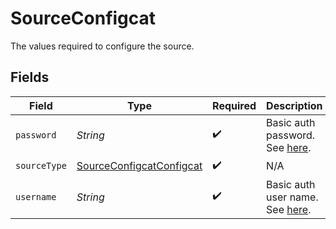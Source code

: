 # SourceConfigcat

The values required to configure the source.


## Fields

| Field                                                                                                | Type                                                                                                 | Required                                                                                             | Description                                                                                          |
| ---------------------------------------------------------------------------------------------------- | ---------------------------------------------------------------------------------------------------- | ---------------------------------------------------------------------------------------------------- | ---------------------------------------------------------------------------------------------------- |
| `password`                                                                                           | *String*                                                                                             | :heavy_check_mark:                                                                                   | Basic auth password. See <a href="https://api.configcat.com/docs/#section/Authentication">here</a>.  |
| `sourceType`                                                                                         | [SourceConfigcatConfigcat](../../models/shared/SourceConfigcatConfigcat.md)                          | :heavy_check_mark:                                                                                   | N/A                                                                                                  |
| `username`                                                                                           | *String*                                                                                             | :heavy_check_mark:                                                                                   | Basic auth user name. See <a href="https://api.configcat.com/docs/#section/Authentication">here</a>. |
